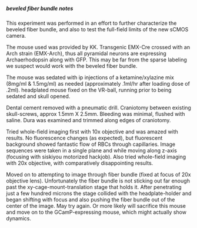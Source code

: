 ##### beveled fiber bundle notes
This experiment was performed in an effort to further characterize the beveled fiber bundle, and also to test the full-field limits of the new sCMOS camera.

The mouse used was provided by KK. Transgenic EMX-Cre crossed with an Arch strain (EMX-Arch), thus all pyramidal neurons are expressing Archaerhodopsin along with GFP. This may be far from the sparse labeling we suspect would work with the beveled fiber bundle.

The mouse was sedated with ip injections of a ketamine/xylazine mix (8mg/ml & 1.5mg/ml) as needed (approximately .1ml/hr after loading dose of .2ml). headplated mouse fixed on the VR-ball, running prior to being sedated and skull opened.

Dental cement removed with a pneumatic drill. Craniotomy between existing skull-screws, approx 1.5mm X 2.5mm. Bleeding was minimal, flushed with saline. Dura was examined and trimmed along edges of craniotomy.

Tried whole-field imaging first with 10x objective and was amazed with results. No fluorescence changes (as expected), but fluorescent background showed fantastic flow of RBCs through capillaries. Image sequences were taken in a single plane and while moving along z-axis (focusing with siskiyou motorized hackjob). Also tried whole-field imaging with 20x objective, with comparatively disappointing results.

Moved on to attempting to image through fiber bundle (fixed at focus of 20x objective lens). Unfortunately the fiber bundle is not sticking out far enough past the xy-cage-mount-translation stage that holds it. After penetrating just a few hundred microns the stage collided with the headplate-holder and began shifting with focus and also pushing the fiber bundle out of the center of the image. May try again. Or more likely will sacrifice this mouse and move on to the GCamP-expressing mouse, which might actually show dynamics.
